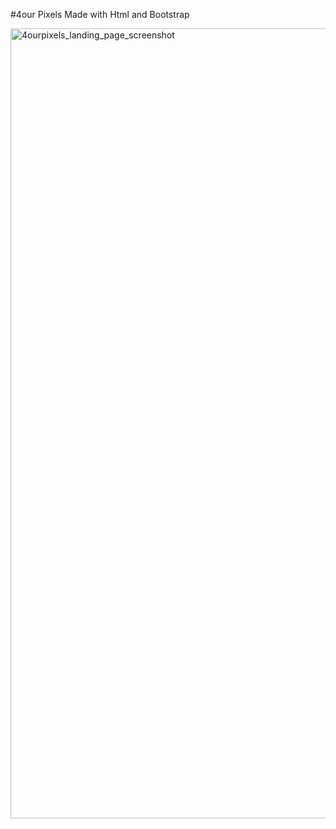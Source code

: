 #4our Pixels
Made with Html and Bootstrap


<img width="1264" alt="4ourpixels_landing_page_screenshot" src="https://github.com/4ourpixels/4ourpixels/assets/121856163/5d95482f-acef-46fd-896a-76a916680d94">
